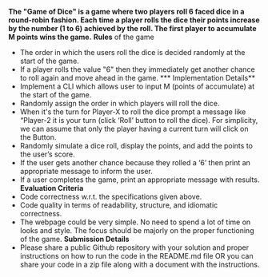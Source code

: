**The "Game of Dice" is a game where two players roll 6 faced dice in a round-robin fashion. Each time a player rolls the dice their points increase by the number (1 to 6) achieved by the roll. The first player to accumulate M points wins the game.**
**Rules** of the game
* The order in which the users roll the dice is decided randomly at the start of the game.
* If a player rolls the value "6" then they immediately get another chance to roll again and move ahead in the game.
*** Implementation Details**
* Implement a CLI which allows user to input M (points of accumulate) at the start of the game.
* Randomly assign the order in which players will roll the dice.
* When it's the turn for Player-X to roll the dice prompt a message like “Player-2 it is your turn (click ‘Roll’ button to roll the dice). For simplicity, we can assume that only the player having a current turn will click on the Button.
* Randomly simulate a dice roll, display the points, and add the points to the user’s score.
* If the user gets another chance because they rolled a ‘6’ then print an appropriate message to inform the user.
* If a user completes the game, print an appropriate message with results.
**Evaluation Criteria**
* Code correctness w.r.t. the specifications given above.
* Code quality in terms of readability, structure, and idiomatic correctness.
* The webpage could be very simple. No need to spend a lot of time on looks and style. The focus should be majorly on the proper functioning of the game.
**Submission Details**
* Please share a public Github repository with your solution and proper instructions on how to run the code in the README.md file OR you can share your code in a zip file along with a document with the instructions.